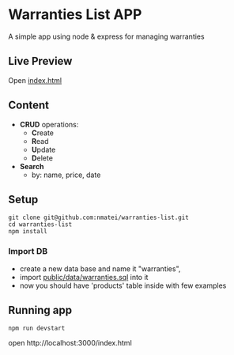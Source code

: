 # Warranties List APP

A simple app using node & express for managing warranties

## Live Preview

Open [index.html](https://nmatei.github.io/warranties-list/public/index.html)

## Content

- **CRUD** operations:
    - **C**reate
    - **R**ead
    - **U**pdate
    - **D**elete
- **Search**
    - by: name, price, date 

## Setup

```
git clone git@github.com:nmatei/warranties-list.git
cd warranties-list
npm install
```

### Import DB

- create a new data base and name it "warranties",
- import [public/data/warranties.sql](public/data/warranties.sql) into it
- now you should have 'products' table inside with few examples

## Running app

```
npm run devstart
```

open http://localhost:3000/index.html
